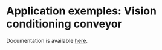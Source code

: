 # Application exemples: Vision conditioning conveyor

Documentation is available [here](https://www.docs.niryo.com/applications/ned/source/examples/vision_conditioning_conveyor).